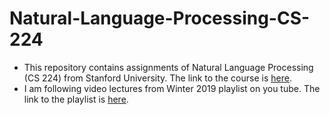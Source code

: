 # Natural-Language-Processing-CS-224
* This repository contains assignments of Natural Language Processing (CS 224) from Stanford University. The link to the course is [here](https://www.youtube.com/playlist?list=PLoROMvodv4rOhcuXMZkNm7j3fVwBBY42z).
* I am following video lectures from Winter 2019 playlist on you tube. The link to the playlist is [here](https://www.youtube.com/playlist?list=PLoROMvodv4rOhcuXMZkNm7j3fVwBBY42z).
